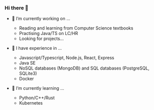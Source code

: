 ### Hi there 👋

<!--
**chew01/chew01** is a ✨ _special_ ✨ repository because its `README.md` (this file) appears on your GitHub profile.

Here are some ideas to get you started:

- 🔭 I’m currently working on ...
- 🌱 I’m currently learning ...
- 👯 I’m looking to collaborate on ...
- 🤔 I’m looking for help with ...
- 💬 Ask me about ...
- 📫 How to reach me: ...
- 😄 Pronouns: ...
- ⚡ Fun fact: ...
-->

- 🔭 I’m currently working on ...
  - Reading and learning from Computer Science textbooks
  - Practising Java/TS on LC/HR
  - Looking for projects...

- 🧠 I have experience in ...
  - Javascript/Typescript, Node.js, React, Express
  - Java SE
  - NoSQL databases (MongoDB) and SQL databases (PostgreSQL, SQLite3)
  - Docker

- 🌱 I’m currently learning ...
  - Python/C++/Rust
  - Kubernetes
